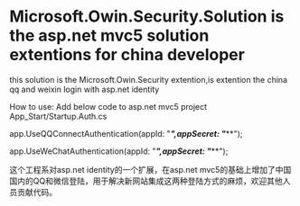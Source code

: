 # Microsoft.Owin.Security.Solution is the asp.net mvc5 solution extentions for china developer

this solution is the Microsoft.Owin.Security extention,is extention the china qq and weixin login with asp.net identity

How to use:
Add below code to asp.net mvc5 project App_Start/Startup.Auth.cs

app.UseQQConnectAuthentication(appId: "***",appSecret: "*****");

app.UseWeChatAuthentication(appId: "***",appSecret: "*****");

这个工程系对asp.net identity的一个扩展，在asp.net mvc5的基础上增加了中国国内的QQ和微信登陆，用于解决新网站集成这两种登陆方式的麻烦，欢迎其他人员贡献代码。

